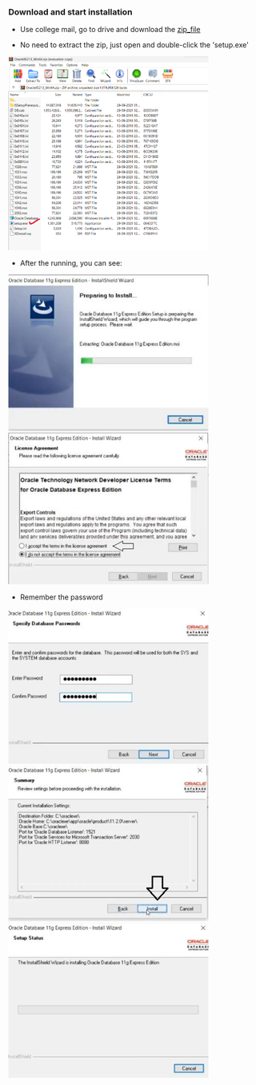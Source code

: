 ### Download and start installation

* Use college mail, go to drive and download the [zip_file](https://drive.google.com/drive/folders/16MCEMFbHjtlix31bOx_wI8adU1nD5j2j)

* No need to extract the zip, just open and double-click the 'setup.exe'

<img src="images/setup.png" title="setup.exe" width="400"/>

* After the running, you can see:

<img src="images/inst1.jpeg" title="Installing..wait" width="400"/>

<img src="images/inst2.jpeg" title="Accept the agreements" width="400"/>

* Remember the password

<img src="images/inst3.jpeg" title="setup.exe" width="400"/>

<img src="images/inst4.jpeg" title="setup.exe" width="400"/>

<img src="images/inst5.jpeg" title="setup.exe" width="400"/>